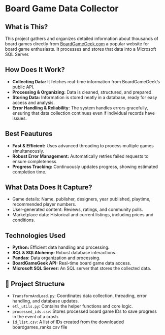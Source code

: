 
# Board Game Data Collector

## What is This?
This project gathers and organizes detailed information about thousands of board games directly from [BoardGameGeek.com](https://boardgamegeek.com) a popular website for board game enthusiasts. It processes and stores that data into a Microsoft SQL Server.

## How Does It Work?
- **Collecting Data:** It fetches real-time information from BoardGameGeek’s public API.
- **Processing & Organizing:** Data is cleaned, structured, and prepared.
- **Storing Data:** Information is stored neatly in a database, ready for easy access and analysis.
- **Error Handling & Reliability:** The system handles errors gracefully, ensuring that data collection continues even if individual records have issues.

## Best Feautures
- **Fast & Efficient:** Uses advanced threading to process multiple games simultaneously.
- **Robust Error Management:** Automatically retries failed requests to ensure completeness.
- **Progress Tracking:** Continuously updates progress, showing estimated completion time.

## What Data Does It Capture?
- Game details: Name, publisher, designers, year published, playtime, recommended player numbers.
- User-generated content: Reviews, ratings, and community polls.
- Marketplace data: Historical and current listings, including prices and conditions.

## Technologies Used
- **Python:** Efficient data handling and processing.
- **SQL & SQLAlchemy:** Robust database interactions.
- **Pandas:** Data organization and processing.
- **BoardGameGeek API:** Real-time board game data access.
- **Microsoft SQL Server:** An SQL server that stores the collected data.

## 📁 Project Structure
- `TransformAndLoad.py`: Coordinates data collection, threading, error handling, and database updates.
- `etl_utils.py`: Contains the helper functions and core logic.
- `processed_ids.csv`: Stores processed board game IDs to save progress in the event of a crash. 
- `id_list.csv`: A list of IDs created from the downloaded boardgames_ranks.csv file
